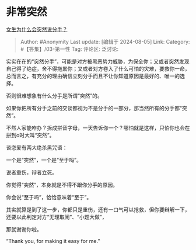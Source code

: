 # 非常突然
[女生为什么会突然说分手？](https://www.zhihu.com/question/268385676/answer/3560969372)

> Author: #Anonymity
> Last update: [编辑于 2024-08-05]
> Link:
> Category: #【答集】/03-第一性 
> Tag: 
> 评论区:
> 泛讨论:

实实在在的“突然分手”，可能是对方被黑恶势力威胁，为保全你；又或者突然发现自己得了绝症，舍不得拖累你；又或者对方卷入了什么可怕的灾难，要救你一命，总而言之，有充分的理由确信立刻分手而且不让你知道原因是最好的、唯一的选择。

否则很难想象有什么分手是所谓“突然”的。

如果你把所有分手之前的交谈都视为不是分手的一部分，那当然所有的分手都“突然”。

不然人家能咋办？拆成拼音字母，一天告诉你一个？哪怕就是这样，只怕你也会在拼到o时大叫“突然”。

谈恋爱有两大绝杀黑咒语：

一个是“突然”，一个是“至于吗”。

说者重伤，辩者立死。

你觉得“突然”，本身就是不得不跟你分手的原因。

你会说“至于吗”，恰恰意味着“至于”。

其实就算是到了这一步，你都只是重伤，还有一口气可以抢救，但你要辩解一下，还要以此判定对方“无理取闹”、“小题大做”，

那就谢谢你啦。

“Thank you, for making it easy for me.”